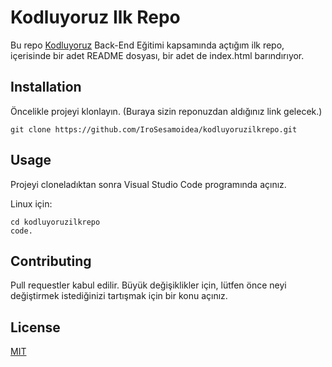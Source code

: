 # Kodluyoruz Ilk Repo
Bu repo [Kodluyoruz](https://www.kodluyoruz.org) Back-End Eğitimi kapsamında açtığım ilk repo, içerisinde bir adet README dosyası, bir adet de index.html barındırıyor.
## Installation
Öncelikle projeyi klonlayın. (Buraya sizin reponuzdan aldığınız link gelecek.)
```
git clone https://github.com/IroSesamoidea/kodluyoruzilkrepo.git
```
## Usage
Projeyi cloneladıktan sonra Visual Studio Code programında açınız.

Linux için:
```
cd kodluyoruzilkrepo
code.
```
## Contributing
Pull requestler kabul edilir. Büyük değişiklikler için, lütfen önce neyi değiştirmek istediğinizi tartışmak için bir konu açınız.

## License
[MIT](https://choosealicense.com/licenses/mit/)



